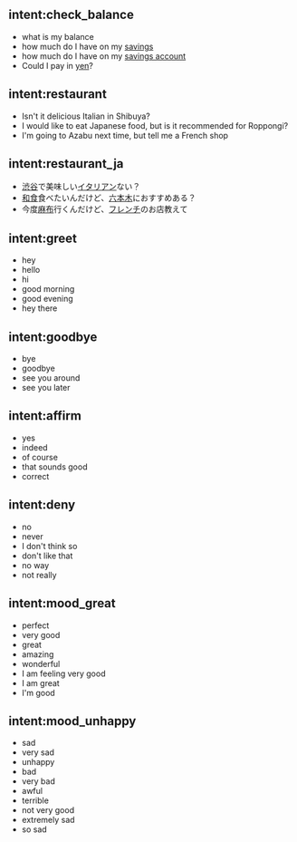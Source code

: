 ## intent:check_balance
- what is my balance <!-- no entity -->
- how much do I have on my [savings](source_account) <!-- entity "source_account" has value "savings" -->
- how much do I have on my [savings account](source_account:savings) <!-- synonyms, method 1-->
- Could I pay in [yen](currency)?  <!-- entity matched by lookup table -->

## intent:restaurant
- Isn't it delicious Italian in Shibuya?
- I would like to eat Japanese food, but is it recommended for Roppongi?
- I'm going to Azabu next time, but tell me a French shop

## intent:restaurant_ja
- [渋谷](location)で美味しい[イタリアン](restaurant_type)ない？
- [和食](restaurant_type)食べたいんだけど、[六本木](location)におすすめある？
- 今度[麻布](location)行くんだけど、[フレンチ](restaurant_type)のお店教えて 

## intent:greet
- hey
- hello
- hi
- good morning
- good evening
- hey there

## intent:goodbye
- bye
- goodbye
- see you around
- see you later

## intent:affirm
- yes
- indeed
- of course
- that sounds good
- correct

## intent:deny
- no
- never
- I don't think so
- don't like that
- no way
- not really

## intent:mood_great
- perfect
- very good
- great
- amazing
- wonderful
- I am feeling very good
- I am great
- I'm good

## intent:mood_unhappy
- sad
- very sad
- unhappy
- bad
- very bad
- awful
- terrible
- not very good
- extremely sad
- so sad
